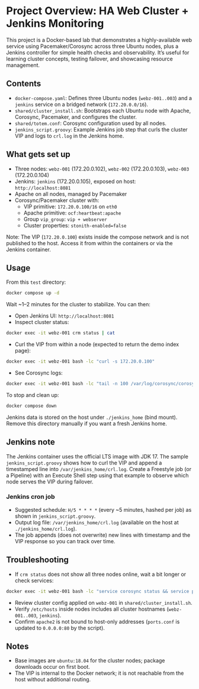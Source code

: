 # Project Overview: HA Web Cluster + Jenkins Monitoring

This project is a Docker-based lab that demonstrates a highly-available web service using Pacemaker/Corosync across three Ubuntu nodes, plus a Jenkins controller for simple health checks and observability. It’s useful for learning cluster concepts, testing failover, and showcasing resource management.

## Contents

- `docker-compose.yaml`: Defines three Ubuntu nodes (`webz-001..003`) and a `jenkins` service on a bridged network (`172.20.0.0/16`).
- `shared/cluster_install.sh`: Bootstraps each Ubuntu node with Apache, Corosync, Pacemaker, and configures the cluster.
- `shared/totem.conf`: Corosync configuration used by all nodes.
- `jenkins_script.groovy`: Example Jenkins job step that curls the cluster VIP and logs to `crl.log` in the Jenkins home.

## What gets set up

- Three nodes: `webz-001` (172.20.0.102), `webz-002` (172.20.0.103), `webz-003` (172.20.0.104)
- Jenkins: `jenkins` (172.20.0.105), exposed on host: `http://localhost:8081`
- Apache on all nodes, managed by Pacemaker
- Corosync/Pacemaker cluster with:
  - VIP primitive: `172.20.0.100/16` on `eth0`
  - Apache primitive: `ocf:heartbeat:apache`
  - Group `vip_group`: `vip + webserver`
  - Cluster properties: `stonith-enabled=false`

Note: The VIP (`172.20.0.100`) exists inside the compose network and is not published to the host. Access it from within the containers or via the Jenkins container.

## Usage

From this `test` directory:

```bash
docker compose up -d
```

Wait ~1–2 minutes for the cluster to stabilize. You can then:

- Open Jenkins UI: `http://localhost:8081`
- Inspect cluster status:

```bash
docker exec -it webz-001 crm status | cat
```

- Curl the VIP from within a node (expected to return the demo index page):

```bash
docker exec -it webz-001 bash -lc "curl -s 172.20.0.100"
```

- See Corosync logs:

```bash
docker exec -it webz-001 bash -lc "tail -n 100 /var/log/corosync/corosync.log"
```

To stop and clean up:

```bash
docker compose down
```

Jenkins data is stored on the host under `./jenkins_home` (bind mount). Remove this directory manually if you want a fresh Jenkins home.

## Jenkins note

The Jenkins container uses the official LTS image with JDK 17. The sample `jenkins_script.groovy` shows how to curl the VIP and append a timestamped line into `/var/jenkins_home/crl.log`. Create a Freestyle job (or a Pipeline) with an Execute Shell step using that example to observe which node serves the VIP during failover.

### Jenkins cron job

- Suggested schedule: `H/5 * * * *` (every ~5 minutes, hashed per job) as shown in `jenkins_script.groovy`.
- Output log file: `/var/jenkins_home/crl.log` (available on the host at `./jenkins_home/crl.log`).
- The job appends (does not overwrite) new lines with timestamp and the VIP response so you can track over time.

## Troubleshooting

- If `crm status` does not show all three nodes online, wait a bit longer or check services:

```bash
docker exec -it webz-001 bash -lc "service corosync status && service pacemaker status"
```

- Review cluster config applied on `webz-001` in `shared/cluster_install.sh`.
- Verify `/etc/hosts` inside nodes includes all cluster hostnames (`webz-001..003`, `jenkins`).
- Confirm `apache2` is not bound to host-only addresses (`ports.conf` is updated to `0.0.0.0:80` by the script).

## Notes

- Base images are `ubuntu:18.04` for the cluster nodes; package downloads occur on first boot.
- The VIP is internal to the Docker network; it is not reachable from the host without additional routing.
